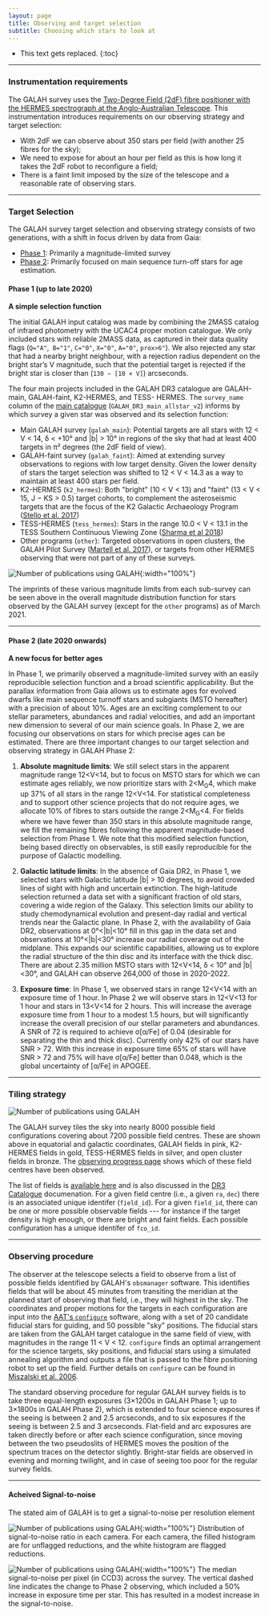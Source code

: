 ```yaml
---
layout: page
title: Observing and target selection
subtitle: Choosing which stars to look at
---
```


* This text gets replaced.
{:toc}

---

### Instrumentation requirements

The GALAH survey uses the [Two-Degree Field (2dF) fibre positioner with the HERMES spectrograph at the Anglo-Australian Telescope](/details/facilities). This instrumentation introduces requirements on our observing strategy and target selection:
* With 2dF we can observe about 350 stars per field (with another 25 fibres for the sky);
* We need to expose for about an hour per field as this is how long it takes the 2dF robot to reconfigure a field;
* There is a faint limit imposed by the size of the telescope and a reasonable rate of observing stars.

---

### Target Selection

The GALAH survey target selection and observing strategy consists of two generations, with a shift in focus driven by data from Gaia:
* [Phase 1](#phase-1-up-to-2020): Primarily a magnitude-limited survey
* [Phase 2](#phase-2-2020-onwards): Primarily focused on main sequence turn-off stars for age estimation.

#### Phase 1 (up to late 2020)

**A simple selection function**

The initial GALAH input catalog was made by combining the 2MASS catalog of infrared photometry with the UCAC4 proper motion catalogue. We only included stars with reliable 2MASS data, as captured in their data quality flags (`Q="A"`,` B="1"`, `C="0"`, `X="0"`, `A="0"`, `prox>6"`). We also rejected any star that had a nearby bright neighbour, with a rejection radius dependent on the bright star’s V magnitude, such that the potential target is rejected if the bright star is closer than (`130 − [10 × V]`) arcseconds.

The four main projects included in the GALAH DR3 catalogue are GALAH-main, GALAH-faint, K2-HERMES, and TESS- HERMES. The `survey_name` column of the [main catalogue](/dr3/the_catalogues) (`GALAH_DR3_main_allstar_v2`) informs by which survey a given star was observed and its selection function:

* Main GALAH survey (`galah_main`): Potential targets are all stars with 12 < V < 14, δ < +10° and \|b\| > 10° in regions of the sky that had at least 400 targets in π² degrees (the 2dF field of view).
* GALAH-faint survey (`galah_faint`): Aimed at extending survey observations to regions with low target density. Given the lower density of stars the target selection was shifted to 12 < V < 14.3 as a way to maintain at least 400 stars per field.
* K2-HERMES (`k2_hermes`): Both "bright" (10 < V < 13) and "faint" (13 < V < 15, J − KS > 0.5) target cohorts, to complement the asteroseismic targets that are the focus of the K2 Galactic Archaeology Program ([Stello et al. 2017](https://doi.org/10.3847/1538-4357/835/1/83))
* TESS-HERMES (`tess_hermes`): Stars in the range 10.0 < V < 13.1 in the TESS Southern Continuous Viewing Zone ([Sharma et al 2018](https://doi.org/10.1093/mnras/stx2582))
* Other programs (`other`): Targeted observations in open clusters, the GALAH Pilot Survey ([Martell et al. 2017](https://doi.org/10.1093/mnras/stw2835)), or targets from other HERMES observing that were not part of any of these surveys.

![Number of publications using GALAH](/survey/img/mag_dist_function.svg){:width="100%"}

The imprints of these various magnitude limits from each sub-survey can be seen above in the overall magnitude distribution function for stars observed by the GALAH survey (except for the `other` programs) as of March 2021.

---

#### Phase 2 (late 2020 onwards)

**A new focus for better ages**

In Phase 1, we primarily observed a magnitude-limited survey with an easily reproducible selection function and a broad scientific applicability. But the parallax information from Gaia allows us to estimate ages for evolved dwarfs like main sequence turnoff stars and subgiants (MSTO hereafter) with a precision of about 10%. Ages are an exciting complement to our stellar parameters, abundances and radial velocities, and add an important new dimension to several of our main science goals. In Phase 2, we are focusing our observations on stars for which precise ages can be estimated. There are three important changes to our target selection and observing strategy in GALAH Phase 2:

1. **Absolute magnitude limits**: We still select stars in the apparent magnitude range 12<V<14, but to focus on MSTO stars for which we can estimate ages reliably, we now prioritize stars with 2<M<sub>G</sub>4, which make up 37% of all stars in the range 12<V<14. For statistical completeness and to support other science projects that do not require ages, we allocate 10% of fibres to stars outside the range 2<M<sub>G</sub><4. For fields where we have fewer than 350 stars in this absolute magnitude range, we fill the remaining fibres following the apparent magnitude-based selection from Phase 1. We note that this modified selection function, being based directly on observables, is still easily reproducible for the purpose of Galactic modelling.

2. **Galactic latitude limits**: In the absence of Gaia DR2, in Phase 1, we selected stars with Galactic latitude \|b\| > 10 degrees, to avoid crowded lines of sight with high and uncertain extinction. The high-latitude selection returned a data set with a significant fraction of old stars, covering a wide region of the Galaxy. This selection limits our ability to study chemodynamical evolution and present-day radial and vertical trends near the Galactic plane. In Phase 2, with the availability of Gaia DR2, observations at 0°<\|b\|<10° fill in this gap in the data set and observations at 10°<\|b\|<30° increase our radial coverage out of the midplane. This expands our scientific capabilities, allowing us to explore the radial structure of the thin disc and its interface with the thick disc. There are about 2.35 million MSTO stars with 12<V<14, δ < 10° and \|b\|<30°, and GALAH can observe 264,000 of those in 2020-2022.

3. **Exposure time**: In Phase 1, we observed stars in range 12<V<14 with an exposure time of 1 hour. In Phase 2 we will observe stars in 12<V<13 for 1 hour and stars in 13<V<14 for 2 hours. This will increase the average exposure time from 1 hour to a modest 1.5 hours, but will significantly increase the overall precision of our stellar parameters and abundances. A SNR of 72 is required to achieve σ[α/Fe] of 0.04 (desirable for separating the thin and thick disc). Currently only 42% of our stars have SNR > 72. With this increase in exposure time 65% of stars will have SNR > 72 and 75% will have σ[α/Fe] better than 0.048, which is the global uncertainty of [α/Fe] in APOGEE.

---

### Tiling strategy

![Number of publications using GALAH](/survey/img/all_fields_on_sky.png)
<!-- {:width="100%"} -->

The GALAH survey tiles the sky into nearly 8000 possible field configurations covering about 7200 possible field centres. These are shown above in equatorial and galactic coordinates, GALAH fields in pink, K2-HERMES fields in gold, TESS-HERMES fields in silver, and open cluster fields in bronze. The [observing progress page](/survey/progress) shows which of these field centres have been observed.

The list of fields is [available here](https://cloud.datacentral.org.au/teamdata/GALAH/public/GALAH_DR3/target/galahfco_3_public.txt) and is also discussed in the [DR3 Catalogue](/dr3/the_catalogues) documenation. For a given field centre (i.e., a given `ra`, `dec`) there is an associated unique identifer (`field_id`). For a given `field_id`, there can be one or more possible observable fields --- for instance if the target density is high enough, or there are bright and faint fields. Each possible configuration has a unique identifer of `fco_id`.

---

### Observing procedure

The observer at the telescope selects a field to observe from a list of possible fields identified by GALAH's `obsmanager` software. This identifies fields that will be about 45 minutes from transiting the meridian at the planned start of observing that field, i.e., they will highest in the sky. The coordinates and proper motions for the targets in each configuration are input into the [AAT's `configure`](https://aat.anu.edu.au/science/software/configure) software, along with a set of 20 candidate fiducial stars for guiding, and 50 possible "sky" positions. The fiducial stars are taken from the GALAH target catalogue in the same field of view, with magnitudes in the range 11 < V < 12. `configure` finds an optimal arrangement for the science targets, sky positions, and fiducial stars using a simulated annealing algorithm and outputs a file that is passed to the fibre positioning robot to set up the field. Further details on `configure` can be found in [Miszalski et al. 2006](https://doi.org/10.1111/j.1365-2966.2006.10777.x).

The standard observing procedure for regular GALAH survey fields is to take three equal-length exposures (3×1200s in GALAH Phase 1; up to 3×1800s in GALAH Phase 2), which is extended to four science exposures if the seeing is between 2 and 2.5 arcseconds, and to six exposures if the seeing is between 2.5 and 3 arcseconds. Flat-field and arc exposures are taken directly before or after each science configuration, since moving between the two pseudoslits of HERMES moves the position of the spectrum traces on the detector slightly. Bright-star fields are observed in evening and morning twilight, and in case of seeing too poor for the regular survey fields.

---

#### Acheived Signal-to-noise

The stated aim of GALAH is to get a signal-to-noise per resolution element 

![Number of publications using GALAH](/survey/img/snr_per_camera.svg){:width="100%"}
Distribution of signal-to-noise ratio in each camera. For each camera, the filled histogram are for unflagged reductions, and the white histogram are flagged reductions.

![Number of publications using GALAH](/survey/img/survey_progress_signal_to_noise.svg){:width="100%"}
The median signal-to-noise per pixel (in CCD3) across the survey. The vertical dashed line indicates the change to Phase 2 observing, which included a 50% increase in exposure time per star. This has resulted in a modest increase in the signal-to-noise.
